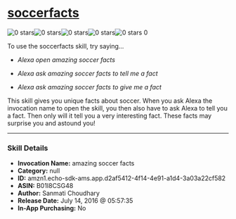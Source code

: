 # [soccerfacts](http://alexa.amazon.com/#skills/amzn1.echo-sdk-ams.app.d2af5412-4f14-4e91-a1d4-3a03a22cf582)
![0 stars](../../images/ic_star_border_black_18dp_1x.png)![0 stars](../../images/ic_star_border_black_18dp_1x.png)![0 stars](../../images/ic_star_border_black_18dp_1x.png)![0 stars](../../images/ic_star_border_black_18dp_1x.png)![0 stars](../../images/ic_star_border_black_18dp_1x.png) 0

To use the soccerfacts skill, try saying...

* *Alexa open amazing soccer facts*

* *Alexa ask amazing soccer facts to tell me a fact*

* *Alexa ask amazing soccer facts to give me a fact*

This skill gives you unique facts about soccer. When you ask Alexa the invocation name to open the skill, you then also have to ask Alexa to tell you a fact. Then only will it tell you a very interesting fact. These facts may surprise you and astound you!

***

### Skill Details

* **Invocation Name:** amazing soccer facts
* **Category:** null
* **ID:** amzn1.echo-sdk-ams.app.d2af5412-4f14-4e91-a1d4-3a03a22cf582
* **ASIN:** B01I8CSG48
* **Author:** Sanmati Choudhary
* **Release Date:** July 14, 2016 @ 05:57:35
* **In-App Purchasing:** No
